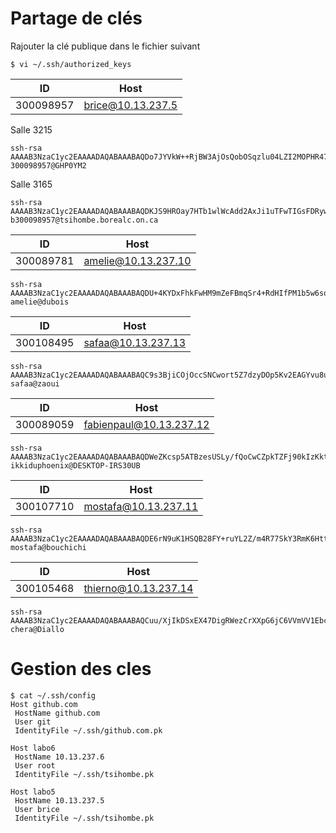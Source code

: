 # Partage de clés

Rajouter la clé publique dans le fichier suivant

```
$ vi ~/.ssh/authorized_keys
```


| ID      |    Host        |
|---------|----------------|
|300098957|   brice@10.13.237.5     | 

Salle 3215
```
ssh-rsa AAAAB3NzaC1yc2EAAAADAQABAAABAQDo7JYVkW++RjBW3AjOsQobOSqzlu04LZI2MOPHR47jNDomsgwOS7uu7JEsB1dEt/YcbdUHAaRHJwrVdlSeMJKhGELW1AuYGHMaF4KBqHNogCepuqLyav7catGNQioPHi0jyZTS9vLNcNkCrFlXQmC3yRHLUPKHWfBtZgR7ISVMAUzr8QTMhwrjNkCQ3FG/+JP2LzC4V2mM9ntTdiNCKgRNU3u9QBaHrcaD7kPh3HmC+aINLbLmr3yLBR+eVowhj/nCLgOvKSGQW7PJ7ys8IeY0YH82K2rBGmZkq1XRkjYLqyAIBDSW2JrZIFcmDGInZtBN1NwBOos2v4sZyv29E1LL 300098957@GHP0YM2
```
Salle 3165
```
ssh-rsa AAAAB3NzaC1yc2EAAAADAQABAAABAQDKJS9HROay7HTb1wlWcAdd2AxJi1uTFwTIGsFDRywzodnaFdPBGoyZg6GRKfiaFX8oyWbWxwF8qEfUJQaMj+U5ttqlvqOFbk5ZzvkJ/8495s1z3xqHl47FVdR23Oc1KdDJs+2bA++i9ALLInwizSjRGOuryd1hM8WmMWmZcJd1t4f/bX2XdUoljRrJUaML7tFxJj1UFys+kFSDptgKDB1DlyPL7WQWn2O81XaCqdLHM9HA94Lxf5MldyQzvQxFWe9PdasQUXLv240m9SZtadFhsfHVupxSi5Uysk6YJL9CUM68Z9jKSj97V1dKHTnFRcW87xN2K4oAS354wXCiJrjh b300098957@tsihombe.borealc.on.ca
```


| ID      |    Host            |
|---------|--------------------|
|300089781| amelie@10.13.237.10  | 
```
ssh-rsa AAAAB3NzaC1yc2EAAAADAQABAAABAQDU+4KYDxFhkFwHM9mZeFBmqSr4+RdHIfPM1b5w6soKOOTMd7ekncjg7lIVv6sFe1pUCO6FLVhe3+8Uqz0lkPFL2TARRGK6fyN/nVC3lPjgCvlFqXRCuuihilK0UZOiXJX9g7nLWXPY0dqo8jCEAK6gs0FtPSeeCY0Yy/YZc+7TSgZvw0+js4X2KkYCkn8i8eyXVNsEKRQJLjrINeSoKG14+/Fq2sl+/4EqRSgl2IeIbPaRV7QgPQBfwsR2ttlQ9SLQcLuz7j5lbfiqdgzZalHwXHBjEgXlDs1yeWnF/3Y7v0cptm4CyuuUoSdVpP3ok74TqSJU1p/qh5J3gK/Keajz amelie@dubois
```

| ID      |    Host        |
|---------|----------------|
|300108495| safaa@10.13.237.13 |
```
ssh-rsa AAAAB3NzaC1yc2EAAAADAQABAAABAQC9s3BjiCOjOccSNCwort5Z7dzyDOp5Kv2EAGYvu8u4DWfSmZQnSRnout6giv01syVk9IT2IJ6ZWQ1wHjAIgGDDp0mxsJL+hQfFXVdnUuwLuiusK4Nt8QVS6e1ScFXL9oMLfGhoC0qWfR/zJLBpitkbolRhT0RdvlEmlf//6Qi31BVKuS387jdGCwxEt1swa9PaU2p2MHrW7lJrhwdKVr3RlJkjTHWXX1KZgEPOit0mGHG+tvmq90yRL3nmKpgCxVyC7UGgTXzGYdHtQnjfJuSU1KPSxNL2ZaTPGoz8cdQOxFyGBuUCadYry6qh1untoCrUC/+FypCe5hu1hep2aJtf safaa@zaoui
```

| ID      |    Host        |
|---------|----------------|
|300089059| fabienpaul@10.13.237.12 |              
```
ssh-rsa AAAAB3NzaC1yc2EAAAADAQABAAABAQDWeZKcsp5ATBzesUSLy/fQoCwCZpkTZFj90kIzKktbQ+m74Pbw4kloRLpI0pJgILlHnnCZ0SI8OLGn8+VKfo48w5yjUu7WcF0cLSLkNQSfYxOqyR/w06yysDbj4Qmp/McYUUUAMqm3PL2gLEg++WYFKzfLUt498q6vbtSQgc6xkfO7ATG1Afw9DW79VsoC76Y2i6d1cfpNc5Q5UblUgxTVlQOTqt+lgU0cMtF6w23RiW5jAHVCI6vmI2nkNwIAh8Xhr7IVIDyEIfo1aiF7is4rYoGbpw4bF7fyMv+AzNGYpP7ityYw+qEflE9WE9eu0IRPlfeDSgLQRSiHrDUySRoH ikkiduphoenix@DESKTOP-IRS30UB
````
| ID      |    Host              |
|---------|----------------------|
|300107710| mostafa@10.13.237.11 | 
````
ssh-rsa AAAAB3NzaC1yc2EAAAADAQABAAABAQDE6rN9uK1HSQB28FY+ruYL2Z/m4R77SkY3RmK6HttjzELSKGbLoydufyz++gK8kmkDUOjYVl9hd7jfo0hDNezmH2Tx2+zGemcv6ytf89LSrXwYoFbNhTvLNnP6huf3EAcJN4A8UKOS9QHSEGwyvwiIGVV9q4S5kWED1JA2aLSGhFW39Q4ZfuwKWNtvGx4/ELe1+oHVXKiOQmyeEH/BrPG3kX08kb03PwlnOxZ8GsKegE4p+zB3D5hPRiBy1sNCrtoPSijtYx4OCacY0kXdNfwTbGSvjx6n32hRrsBZagUDak+1USFAWUod186XldEMgT09JX/4OQLjt33xJIEz8yrD mostafa@bouchichi
```` 
| ID      |    Host              |
|---------|----------------------|
|300105468| thierno@10.13.237.14 | 

```` 
ssh-rsa AAAAB3NzaC1yc2EAAAADAQABAAABAQCuu/XjIkDSxEX47DigRWezCrXXpG6jC6VVmVV1EbcoCqVxbPeeWBpFZ5iCe/AP8/lTKuQnn54p6k6DkcHiegqz9FFLAd2XRbQiRRyxDmJMxsNj5AJrEUxcmDtTvqaDdHd+VGLK/81uIZ11JVAuBBOnJCKOTdxMnWUpRcFXkXkSLvREAiNy889c9XPm2Sbra9egYlHsITpT8padnZPqGrqNBRQkB+qO1uwSxjkjBW+A2yUgshtaIqFc1K/P1o2RjZpFBNhp+5Sb/4NM3yNybIB2mxdYZc0OPd6LMC4sYJPhl/AbHPccdx77NRLAE5zVTslxlJQ/Buq//SYQcwGW5S37 chera@Diallo
```` 

# Gestion des cles

```
$ cat ~/.ssh/config 
Host github.com
 HostName github.com
 User git
 IdentityFile ~/.ssh/github.com.pk

Host labo6
 HostName 10.13.237.6
 User root
 IdentityFile ~/.ssh/tsihombe.pk

Host labo5
 HostName 10.13.237.5
 User brice
 IdentityFile ~/.ssh/tsihombe.pk
```
